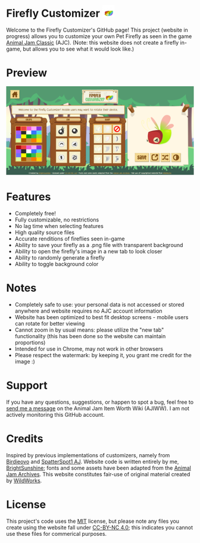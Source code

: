 # Firefly Customizer ![Rainbow Firefly](https://github.com/ajc-pet-customizers/firefly/blob/main/misc_assets/favicon-32x32.png)
Welcome to the Firefly Customizer's GitHub page! This project (website in progress) allows you to customize your own Pet Firefly as seen in the game [Animal Jam Classic](https://classic.animaljam.com/en) (AJC). (Note: this website does not create a firefly in-game, but allows you to see what it would look like.)

# Preview
![Preview](https://github.com/ajc-pet-customizers/firefly/blob/main/misc_assets/firefly%20customizer%20preview.PNG)

# Features
* Completely free!
* Fully customizable, no restrictions
* No lag time when selecting features
* High quality source files
* Accurate renditions of fireflies seen in-game
* Ability to save your firefly as a .png file with transparent background
* Ability to open the firefly's image in a new tab to look closer
* Ability to randomly generate a firefly
* Ability to toggle background color

# Notes
* Completely safe to use: your personal data is not accessed or stored anywhere and website requires no AJC account information
* Website has been optimized to best fit desktop screens - mobile users can rotate for better viewing
* Cannot zoom in by usual means: please utilize the "new tab" functionality (this has been done so the website can maintain proportions)
* Intended for use in Chrome, may not work in other browsers
* Please respect the watermark: by keeping it, you grant me credit for the image :)

# Support
If you have any questions, suggestions, or happen to spot a bug, feel free to [send me a message](https://aj-item-worth.fandom.com/wiki/Message_Wall:BrightSunshine) on the Animal Jam Item Worth Wiki (AJIWW). I am not actively monitoring this GitHub account.

# Credits
Inspired by previous implementations of customizers, namely from [Birdieovo](https://aj-item-worth.fandom.com/wiki/User:Birdieovo) and [SpatterSpot1 AJ](https://aj-item-worth.fandom.com/wiki/User:SpatterSpot1_AJ%27s_other_ac_bc_she_frogot_her_login). Website code is written entirely by me, [BrightSunshine](https://aj-item-worth.fandom.com/wiki/User:BrightSunshine); fonts and some assets have been adapted from the [Animal Jam Archives](https://www.animaljamarchives.com/). This website constitutes fair-use of original material created by [WildWorks](https://www.wildworks.com/).

# License
This project's code uses the [MIT](https://choosealicense.com/licenses/mit/) license, but please note any files you create using the website fall under [CC-BY-NC 4.0](https://creativecommons.org/licenses/by-nc/4.0/); this indicates you cannot use these files for commerical purposes.
